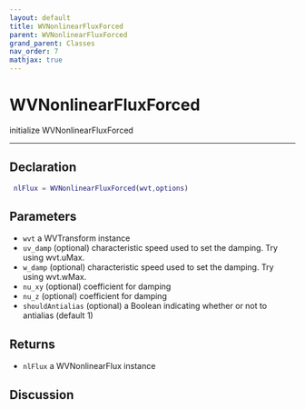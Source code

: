 ```yaml
---
layout: default
title: WVNonlinearFluxForced
parent: WVNonlinearFluxForced
grand_parent: Classes
nav_order: 7
mathjax: true
---
```


#  WVNonlinearFluxForced

initialize WVNonlinearFluxForced


---

## Declaration
```matlab
 nlFlux = WVNonlinearFluxForced(wvt,options)
```
## Parameters
+ `wvt`  a WVTransform instance
+ `uv_damp`  (optional) characteristic speed used to set the damping. Try using wvt.uMax.
+ `w_damp`  (optional) characteristic speed used to set the damping. Try using wvt.wMax.
+ `nu_xy`  (optional) coefficient for damping
+ `nu_z`  (optional) coefficient for damping
+ `shouldAntialias`  (optional) a Boolean indicating whether or not to antialias (default 1)

## Returns
+ `nlFlux`  a WVNonlinearFlux instance

## Discussion

                  
